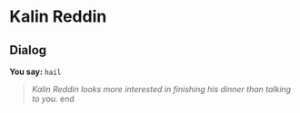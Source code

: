 # Kalin Reddin


## Dialog

**You say:** `hail`



>*Kalin Reddin looks more interested in finishing his dinner than talking to you.*
end
